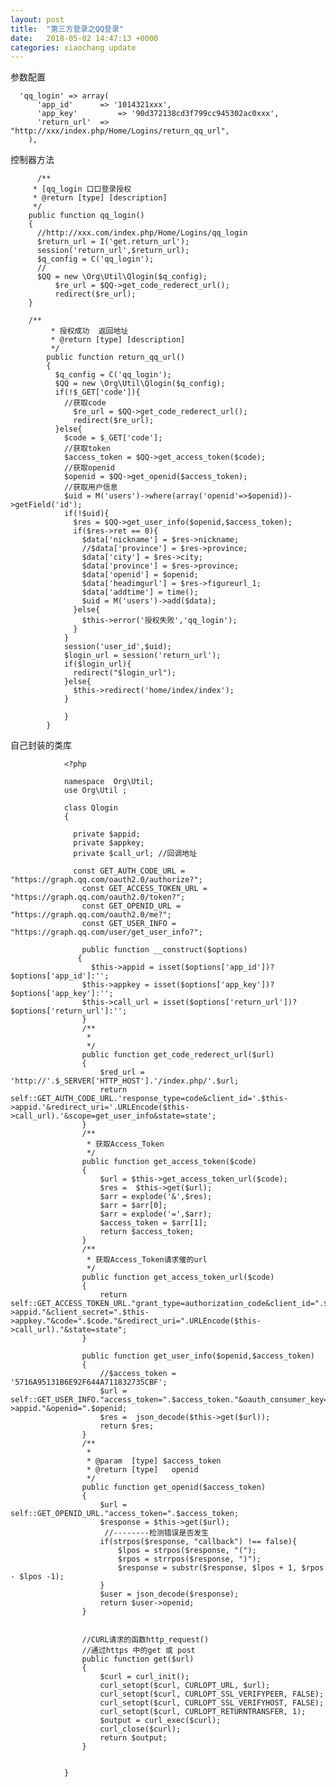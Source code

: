 ```yaml
---
layout: post
title:  "第三方登录之QQ登录"
date:   2018-05-02 14:47:13 +0000
categories: xiaochang update
---
```


参数配置

      'qq_login' => array(
          'app_id' 		=> '1014321xxx',
          'app_key' 		=> '90d372138cd3f799cc945302ac0xxx',
          'return_url' 	=> "http://xxx/index.php/Home/Logins/return_qq_url",
        ),

控制器方法

          /**
         * [qq_login 口口登录授权
         * @return [type] [description]
         */
        public function qq_login()
        {
          //http://xxx.com/index.php/Home/Logins/qq_login
          $return_url = I('get.return_url');
          session('return_url',$return_url);
          $q_config = C('qq_login');
          //
          $QQ = new \Org\Util\Qlogin($q_config);
              $re_url = $QQ->get_code_rederect_url();
              redirect($re_url);
        }
        
        /**
             * 授权成功  返回地址
             * @return [type] [description]
             */
            public function return_qq_url()
            {
              $q_config = C('qq_login');
              $QQ = new \Org\Util\Qlogin($q_config);
              if(!$_GET['code']){
                //获取code
                  $re_url = $QQ->get_code_rederect_url();
                  redirect($re_url);
              }else{
                $code = $_GET['code'];
                //获取token
                $access_token = $QQ->get_access_token($code);
                //获取openid
                $openid = $QQ->get_openid($access_token);
                //获取用户信息
                $uid = M('users')->where(array('openid'=>$openid))->getField('id');
                if(!$uid){
                  $res = $QQ->get_user_info($openid,$access_token);
                  if($res->ret == 0){
                    $data['nickname'] = $res->nickname;
                    //$data['province'] = $res->province;
                    $data['city'] = $res->city;
                    $data['province'] = $res->province;
                    $data['openid'] = $openid;
                    $data['headimgurl'] = $res->figureurl_1;
                    $data['addtime'] = time();
                    $uid = M('users')->add($data);
                  }else{
                    $this->error('授权失败','qq_login');
                  }
                }
                session('user_id',$uid);
                $login_url = session('return_url');
                if($login_url){
                  redirect("$login_url");
                }else{
                  $this->redirect('home/index/index');
                }

                }
            }
            
            
自己封装的类库

                <?php

                namespace  Org\Util;
                use Org\Util ;

                class Qlogin
                {

                  private $appid;
                  private $appkey;
                  private $call_url; //回调地址

                  const GET_AUTH_CODE_URL = "https://graph.qq.com/oauth2.0/authorize?";
                    const GET_ACCESS_TOKEN_URL = "https://graph.qq.com/oauth2.0/token?";
                    const GET_OPENID_URL = "https://graph.qq.com/oauth2.0/me?";
                    const GET_USER_INFO = "https://graph.qq.com/user/get_user_info?";

                    public function __construct($options)
                   {
                      $this->appid = isset($options['app_id'])?$options['app_id']:'';
                    $this->appkey = isset($options['app_key'])?$options['app_key']:'';
                    $this->call_url = isset($options['return_url'])?$options['return_url']:'';
                    }
                    /**
                     *
                     */
                    public function get_code_rederect_url($url)
                    {
                        $red_url = 'http://'.$_SERVER['HTTP_HOST'].'/index.php/'.$url;
                        return   self::GET_AUTH_CODE_URL.'response_type=code&client_id='.$this->appid.'&redirect_uri='.URLEncode($this->call_url).'&scope=get_user_info&state=state';
                    }
                    /**
                     * 获取Access_Token
                     */
                    public function get_access_token($code)
                    {
                        $url = $this->get_access_token_url($code);
                        $res =  $this->get($url);
                        $arr = explode('&',$res);
                        $arr = $arr[0];
                        $arr = explode('=',$arr);
                        $access_token = $arr[1];
                        return $access_token;
                    }
                    /**
                     * 获取Access_Token请求催的url
                     */
                    public function get_access_token_url($code)
                    {
                        return  self::GET_ACCESS_TOKEN_URL."grant_type=authorization_code&client_id=".$this->appid."&client_secret=".$this->appkey."&code=".$code."&redirect_uri=".URLEncode($this->call_url)."&state=state";
                    }

                    public function get_user_info($openid,$access_token)
                    {
                        //$access_token = '5716A95131B6E92F644A711832735CBF';
                        $url = self::GET_USER_INFO."access_token=".$access_token."&oauth_consumer_key=".$this->appid."&openid=".$openid;
                        $res =  json_decode($this->get($url));
                        return $res;
                    }
                    /**
                     * 
                     * @param  [type] $access_token 
                     * @return [type]   openid            
                     */
                    public function get_openid($access_token)
                    {
                        $url = self::GET_OPENID_URL."access_token=".$access_token;
                        $response = $this->get($url);
                         //--------检测错误是否发生
                        if(strpos($response, "callback") !== false){
                            $lpos = strpos($response, "(");
                            $rpos = strrpos($response, ")");
                            $response = substr($response, $lpos + 1, $rpos - $lpos -1);
                        }
                        $user = json_decode($response);
                        return $user->openid;
                    }


                    //CURL请求的函数http_request() 
                    //通过https 中的get 或 post
                    public function get($url)
                    {
                        $curl = curl_init();
                        curl_setopt($curl, CURLOPT_URL, $url);
                        curl_setopt($curl, CURLOPT_SSL_VERIFYPEER, FALSE);
                        curl_setopt($curl, CURLOPT_SSL_VERIFYHOST, FALSE);
                        curl_setopt($curl, CURLOPT_RETURNTRANSFER, 1);
                        $output = curl_exec($curl);
                        curl_close($curl);
                        return $output;
                    }


                }
